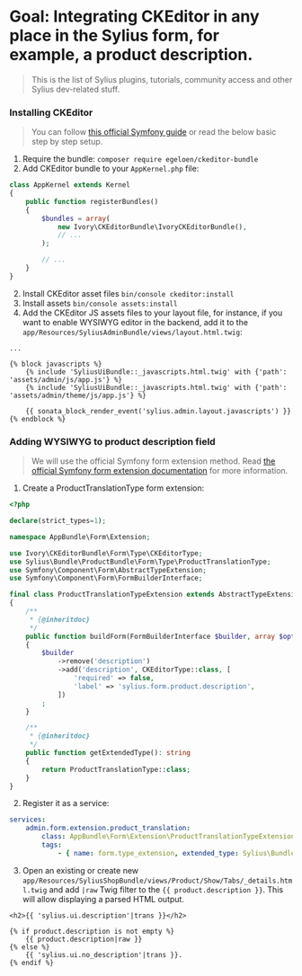 # Goal: Integrating CKEditor in any place in the Sylius form, for example, a product description.

> This is the list of Sylius plugins, tutorials, community access and other Sylius dev-related stuff.

### Installing CKEditor

> You can follow [this official Symfony guide](https://symfony.com/doc/master/bundles/IvoryCKEditorBundle/index.html) or read the below basic step by step setup.
1. Require the bundle: `composer require egeloen/ckeditor-bundle`
2. Add CKEditor bundle to your `AppKernel.php` file:

```php
class AppKernel extends Kernel
{
    public function registerBundles()
    {
        $bundles = array(
            new Ivory\CKEditorBundle\IvoryCKEditorBundle(),
            // ...
        );

        // ...
    }
}
```
2. Install CKEditor asset files `bin/console ckeditor:install`
3. Install assets `bin/console assets:install`
4. Add the CKEditor JS assets files to your layout file, for instance, if you want to enable WYSIWYG editor in the backend, add it to the `app/Resources/SyliusAdminBundle/views/layout.html.twig`:

```twig
...

{% block javascripts %}
    {% include 'SyliusUiBundle::_javascripts.html.twig' with {'path': 'assets/admin/js/app.js'} %}
    {% include 'SyliusUiBundle::_javascripts.html.twig' with {'path': 'assets/admin/theme/js/app.js'} %}

    {{ sonata_block_render_event('sylius.admin.layout.javascripts') }}
{% endblock %}
```

### Adding WYSIWYG to product description field
> We will use the official Symfony form extension method. Read [the official Symfony form extension documentation](https://symfony.com/doc/current/form/create_form_type_extension.html) for more information.

1. Create a ProductTranslationType form extension:

```php
<?php

declare(strict_types=1);

namespace AppBundle\Form\Extension;

use Ivory\CKEditorBundle\Form\Type\CKEditorType;
use Sylius\Bundle\ProductBundle\Form\Type\ProductTranslationType;
use Symfony\Component\Form\AbstractTypeExtension;
use Symfony\Component\Form\FormBuilderInterface;

final class ProductTranslationTypeExtension extends AbstractTypeExtension
{
    /**
     * {@inheritdoc}
     */
    public function buildForm(FormBuilderInterface $builder, array $options): void
    {
        $builder
            ->remove('description')
            ->add('description', CKEditorType::class, [
                'required' => false,
                'label' => 'sylius.form.product.description',
            ])
        ;
    }

    /**
     * {@inheritdoc}
     */
    public function getExtendedType(): string
    {
        return ProductTranslationType::class;
    }
}
```
2. Register it as a service:

```yaml
services:
    admin.form.extension.product_translation:
        class: AppBundle\Form\Extension\ProductTranslationTypeExtension
        tags:
            - { name: form.type_extension, extended_type: Sylius\Bundle\ProductBundle\Form\Type\ProductTranslationType, priority: -1 }
```
3. Open an existing or create new `app/Resources/SyliusShopBundle/views/Product/Show/Tabs/_details.html.twig` and add `|raw` Twig filter to the `{{ product.description }}`. This will allow displaying a parsed HTML output.

```twig
<h2>{{ 'sylius.ui.description'|trans }}</h2>

{% if product.description is not empty %}
    {{ product.description|raw }}
{% else %}
    {{ 'sylius.ui.no_description'|trans }}.
{% endif %}
```